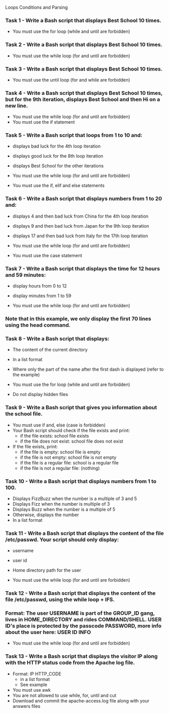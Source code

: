 Loops Conditions and Parsing

### Task 1 - Write a Bash script that displays Best School 10 times.
- You must use the for loop (while and until are forbidden)

### Task 2 - Write a Bash script that displays Best School 10 times.
- You must use the while loop (for and until are forbidden)

### Task 3 - Write a Bash script that displays Best School 10 times.
- You must use the until loop (for and while are forbidden)

### Task 4 - Write a Bash script that displays Best School 10 times, but for the 9th iteration, displays Best School and then Hi on a new line.
- You must use the while loop (for and until are forbidden)
- You must use the if statement

### Task 5 - Write a Bash script that loops from 1 to 10 and:
- displays bad luck for the 4th loop iteration
- displays good luck for the 8th loop iteration
- displays Best School for the other iterations

- You must use the while loop (for and until are forbidden)
- You must use the if, elif and else statements

### Task 6 - Write a Bash script that displays numbers from 1 to 20 and:
- displays 4 and then bad luck from China for the 4th loop iteration
- displays 9 and then bad luck from Japan for the 9th loop iteration
- displays 17 and then bad luck from Italy for the 17th loop iteration

- You must use the while loop (for and until are forbidden)
- You must use the case statement

### Task 7 - Write a Bash script that displays the time for 12 hours and 59 minutes:
- display hours from 0 to 12
- display minutes from 1 to 59

- You must use the while loop (for and until are forbidden)
### Note that in this example, we only display the first 70 lines using the head command.

### Task 8 - Write a Bash script that displays:
- The content of the current directory
- In a list format
- Where only the part of the name after the first dash is displayed (refer to the example)

- You must use the for loop (while and until are forbidden)
- Do not display hidden files

### Task 9 - Write a Bash script that gives you information about the school file.
- You must use if and, else (case is forbidden)
- Your Bash script should check if the file exists and print:
   - if the file exists: school file exists
   - if the file does not exist: school file does not exist
- If the file exists, print:
   - if the file is empty: school file is empty
   - if the file is not empty: school file is not empty
   - if the file is a regular file: school is a regular file
   - if the file is not a regular file: (nothing)

### Task 10 - Write a Bash script that displays numbers from 1 to 100.
- Displays FizzBuzz when the number is a multiple of 3 and 5
- Displays Fizz when the number is multiple of 3
- Displays Buzz when the number is a multiple of 5
- Otherwise, displays the number
- In a list format

### Task 11 - Write a Bash script that displays the content of the file /etc/passwd. Your script should only display:
- username
- user id
- Home directory path for the user

- You must use the while loop (for and until are forbidden)

### Task 12 - Write a Bash script that displays the content of the file /etc/passwd, using the while loop + IFS.
### Format: The user USERNAME is part of the GROUP_ID gang, lives in HOME_DIRECTORY and rides COMMAND/SHELL. USER ID's place is protected by the passcode PASSWORD, more info about the user here: USER ID INFO
- You must use the while loop (for and until are forbidden)

### Task 13 - Write a Bash script that displays the visitor IP along with the HTTP status code from the Apache log file.
- Format: IP HTTP_CODE
  - in a list format
  - See example
- You must use awk
- You are not allowed to use while, for, until and cut
- Download and commit the apache-access.log file along with your answers files

